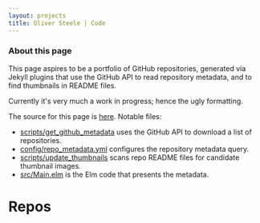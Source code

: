 ```yaml
---
layout: projects
title: Oliver Steele | Code
---
```


### About this page

This page aspires to be a portfolio of GitHub repositories, generated via Jekyll
plugins that use the GitHub API to read repository metadata, and to find
thumbnails in README files.

Currently it's very much a work in progress; hence the ugly formatting.

The source for this page is [here](https://github.com/osteele/code.osteele.com).
Notable files:

* [scripts/get_github_metadata](https://github.com/osteele/code.osteele.com/blob/master/scripts/get_github_metadata)
  uses the GitHub API to download a list of repositories.
* [config/repo_metadata.yml](https://github.com/osteele/code.osteele.com/blob/master/config/repo_metadata.yml)
  configures the repository metadata query.
* [scripts/update_thumbnails](https://github.com/osteele/code.osteele.com/blob/master/scripts/update_thumbnails)
  scans repo README files for candidate thumbnail images.
* [src/Main.elm](https://github.com/osteele/code.osteele.com/blob/master/src/Main.elm)
  is the Elm code that presents the metadata.

# Repos
